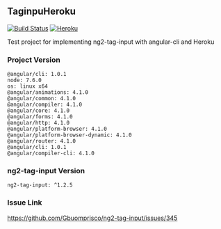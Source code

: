 ## TaginpuHeroku

[![Build Status](https://travis-ci.org/webcat12345/heroku-ng2-tag-input-test.svg?branch=master)](https://travis-ci.org/webcat12345/heroku-ng2-tag-input-test)  [![Heroku](https://heroku-badge.herokuapp.com/?app=heroku-badge&style=flat)](https://ng2-tag-input-heroku-test.herokuapp.com/)

Test project for implementing ng2-tag-input with angular-cli and Heroku

### Project Version
>
```
@angular/cli: 1.0.1
node: 7.6.0
os: linux x64
@angular/animations: 4.1.0
@angular/common: 4.1.0
@angular/compiler: 4.1.0
@angular/core: 4.1.0
@angular/forms: 4.1.0
@angular/http: 4.1.0
@angular/platform-browser: 4.1.0
@angular/platform-browser-dynamic: 4.1.0
@angular/router: 4.1.0
@angular/cli: 1.0.1
@angular/compiler-cli: 4.1.0
```

### ng2-tag-input Version
>
```
ng2-tag-input: ^1.2.5
```

### Issue Link
https://github.com/Gbuomprisco/ng2-tag-input/issues/345
